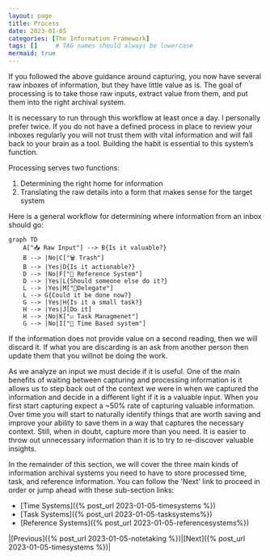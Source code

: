 ```yaml
---
layout: page
title: Process
date: 2023-01-05
categories: [The Information Framework]
tags: []     # TAG names should always be lowercase
mermaid: true
---
```

If you followed the above guidance around capturing, you now have several raw inboxes of information, but they have little value as is. The goal of processing is to take those raw inputs, extract value from them, and put them into the right archival system.

It is necessary to run through this workflow at least once a day. I personally prefer twice. If you do not have a defined process in place to review your inboxes regularly you will not trust them with vital information and will fall back to your brain as a tool. Building the habit is essential to this system’s function.

Processing serves two functions:
1.	Determining the right home for information
2.	Translating the raw details into a form that makes sense for the target system

Here is a general workflow for determining where information from an inbox should go:

```mermaid
graph TD
    A["📥 Raw Input"] --> B{Is it valuable?}
    B --> |No|C["🗑️ Trash"]
    B --> |Yes|D{Is it actionable?}
    D --> |No|F["📖 Reference System"]
    D --> |Yes|L{Should someone else do it?}
    L --> |Yes|M["🤝Delegate"]
    L --> G{Could it be done now?}
    G --> |Yes|H{Is it a small task?}
    H --> |Yes|J[Do it]
    H --> |No|K["☑️ Task Managmenet"]
    G --> |No|I["📅 Time Based system"]
```
 
If the information does not provide value on a second reading, then we will discard it. If what you are discarding is an ask from another person then update them that you willnot be doing the work.

As we analyze an input we must decide if it is useful. One of the main benefits of waiting between capturing and processing information is it allows us to step back out of the context we were in when we captured the information and decide in a different light if it is a valuable input. When you first start capturing expect a ~50% rate of capturing valuable information. Over time you will start to naturally identify things that are worth saving and improve your ability to save them in a way that captures the necessary context. Still, when in doubt, capture more than you need. It is easier to throw out unnecessary information than it is to try to re-discover valuable insights.

In the remainder of this section, we will cover the three main kinds of information archival systems you need to have to store processed time, task, and reference information. You can follow the 'Next' link to proceed in order or jump ahead with these sub-section links:
- [Time Systems]({% post_url 2023-01-05-timesystems %})
- [Task Systems]({% post_url 2023-01-05-tasksystems%})
- [Reference Systems]({% post_url 2023-01-05-referencesystems%})

|[Previous]({% post_url 2023-01-05-notetaking %})|[Next]({% post_url 2023-01-05-timesystems %})|
